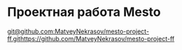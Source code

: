 # Проектная работа Mesto
[git@github.com:MatveyNekrasov/mesto-project-ff.git](https://github.com/MatveyNekrasov/mesto-project-ff)https://github.com/MatveyNekrasov/mesto-project-ff

